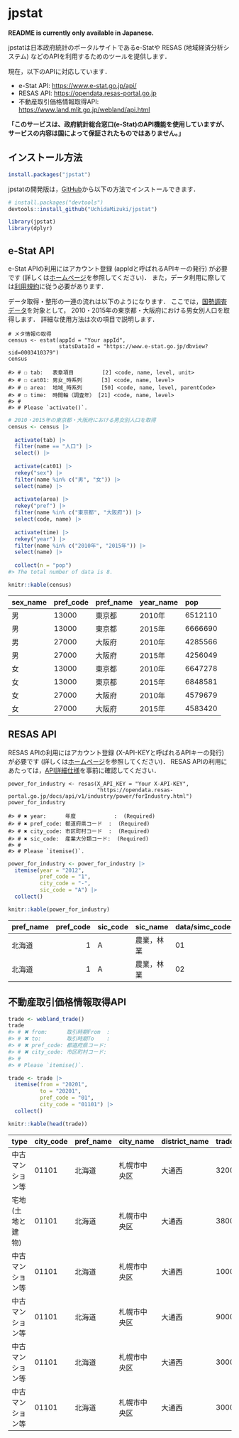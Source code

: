 
<!-- README.md is generated from README.Rmd. Please edit that file -->

# jpstat

<!-- badges: start -->
<!-- badges: end -->

**README is currently only available in Japanese.**

jpstatは日本政府統計のポータルサイトであるe-Statや RESAS
(地域経済分析システム) などのAPIを利用するためのツールを提供します．

現在，以下のAPIに対応しています．

- e-Stat API: <https://www.e-stat.go.jp/api/>
- RESAS API: <https://opendata.resas-portal.go.jp>
- 不動産取引価格情報取得API:
  <https://www.land.mlit.go.jp/webland/api.html>

**「このサービスは、政府統計総合窓口(e-Stat)のAPI機能を使用していますが、サービスの内容は国によって保証されたものではありません。」**

## インストール方法

``` r
install.packages("jpstat")
```

jpstatの開発版は，[GitHub](https://github.com/)から以下の方法でインストールできます．

``` r
# install.packages("devtools")
devtools::install_github("UchidaMizuki/jpstat")
```

``` r
library(jpstat)
library(dplyr)
```

## e-Stat API

e-Stat APIの利用にはアカウント登録 (appIdと呼ばれるAPIキーの発行)
が必要です
(詳しくは[ホームページ](https://www.e-stat.go.jp/api/)を参照してください)．
また，データ利用に際しては[利用規約](https://www.e-stat.go.jp/terms-of-use)に従う必要があります．

データ取得・整形の一連の流れは以下のようになります．
ここでは，[国勢調査データ](https://www.e-stat.go.jp/dbview?sid=0003413949)を対象として，
2010・2015年の東京都・大阪府における男女別人口を取得します．
詳細な使用方法は次の項目で説明します．

    # メタ情報の取得
    census <- estat(appId = "Your appId", 
                    statsDataId = "https://www.e-stat.go.jp/dbview?sid=0003410379")
    census

    #> # ☐ tab:   表章項目         [2] <code, name, level, unit>
    #> # ☐ cat01: 男女_時系列      [3] <code, name, level>
    #> # ☐ area:  地域_時系列      [50] <code, name, level, parentCode>
    #> # ☐ time:  時間軸（調査年） [21] <code, name, level>
    #> # 
    #> # Please `activate()`.

``` r
# 2010・2015年の東京都・大阪府における男女別人口を取得
census <- census |> 
  
  activate(tab) |> 
  filter(name == "人口") |> 
  select() |> 
  
  activate(cat01) |> 
  rekey("sex") |> 
  filter(name %in% c("男", "女")) |> 
  select(name) |> 
  
  activate(area) |> 
  rekey("pref") |> 
  filter(name %in% c("東京都", "大阪府")) |> 
  select(code, name) |> 
  
  activate(time) |> 
  rekey("year") |> 
  filter(name %in% c("2010年", "2015年")) |> 
  select(name) |> 
  
  collect(n = "pop")
#> The total number of data is 8.

knitr::kable(census)
```

| sex_name | pref_code | pref_name | year_name | pop     |
|:---------|:----------|:----------|:----------|:--------|
| 男       | 13000     | 東京都    | 2010年    | 6512110 |
| 男       | 13000     | 東京都    | 2015年    | 6666690 |
| 男       | 27000     | 大阪府    | 2010年    | 4285566 |
| 男       | 27000     | 大阪府    | 2015年    | 4256049 |
| 女       | 13000     | 東京都    | 2010年    | 6647278 |
| 女       | 13000     | 東京都    | 2015年    | 6848581 |
| 女       | 27000     | 大阪府    | 2010年    | 4579679 |
| 女       | 27000     | 大阪府    | 2015年    | 4583420 |

## RESAS API

RESAS APIの利用にはアカウント登録 (X-API-KEYと呼ばれるAPIキーの発行)
が必要です
(詳しくは[ホームページ](https://opendata.resas-portal.go.jp)を参照してください)．
RESAS
APIの利用にあたっては，[API詳細仕様](https://opendata.resas-portal.go.jp/docs/api/v1/detail/index.html)を事前に確認してください．

    power_for_industry <- resas(X_API_KEY = "Your X-API-KEY", 
                                "https://opendata.resas-portal.go.jp/docs/api/v1/industry/power/forIndustry.html")
    power_for_industry

    #> # ✖ year:      年度            :  (Required)
    #> # ✖ pref_code: 都道府県コード  :  (Required)
    #> # ✖ city_code: 市区町村コード  :  (Required)
    #> # ✖ sic_code:  産業大分類コード:  (Required)
    #> # 
    #> # Please `itemise()`.

``` r
power_for_industry <- power_for_industry |>
  itemise(year = "2012",
          pref_code = "1",
          city_code = "-",
          sic_code = "A") |>
  collect()

knitr::kable(power_for_industry)
```

| pref_name | pref_code | sic_code | sic_name   | data/simc_code | data/simc_name | data/value | data/employee | data/labor |
|:----------|----------:|:---------|:-----------|:---------------|:---------------|-----------:|--------------:|-----------:|
| 北海道    |         1 | A        | 農業，林業 | 01             | 農業           |     4.4697 |        3.2743 |     0.9858 |
| 北海道    |         1 | A        | 農業，林業 | 02             | 林業           |     6.1208 |        3.0613 |     1.4438 |

## 不動産取引価格情報取得API

``` r
trade <- webland_trade()
trade
#> # ✖ from:      取引時期From  : 
#> # ✖ to:        取引時期To    : 
#> # ✖ pref_code: 都道府県コード: 
#> # ✖ city_code: 市区町村コード: 
#> # 
#> # Please `itemise()`.
```

``` r
trade <- trade |> 
  itemise(from = "20201",
          to = "20201",
          pref_code = "01",
          city_code = "01101") |> 
  collect()

knitr::kable(head(trade))
```

| type             | city_code | pref_name | city_name    | district_name | trade_price | floor_plan | area | building_year | structure | purpose | city_planning | coverage_ratio | floor_area_ratio | period           | renovation | region | land_shape | frontage | total_floor_area | use    | direction | classification | breadth | price_per_unit | unit_price | remarks |
|:-----------------|:----------|:----------|:-------------|:--------------|:------------|:-----------|:-----|:--------------|:----------|:--------|:--------------|:---------------|:-----------------|:-----------------|:-----------|:-------|:-----------|:---------|:-----------------|:-------|:----------|:---------------|:--------|:---------------|:-----------|:--------|
| 中古マンション等 | 01101     | 北海道    | 札幌市中央区 | 大通西        | 32000000    | ２ＬＤＫ   | 55   | 平成28年      | ＲＣ      | 住宅    | 商業地域      | 80             | 600              | 2020年第１四半期 | 未改装     | NA     | NA         | NA       | NA               | NA     | NA        | NA             | NA      | NA             | NA         | NA      |
| 宅地(土地と建物) | 01101     | 北海道    | 札幌市中央区 | 大通西        | 380000000   | NA         | 360  | 昭和36年      | 木造      | 住宅    | 商業地域      | 80             | 400              | 2020年第１四半期 | NA         | 商業地 | 長方形     | 15.0     | 160              | その他 | 北        | 市道           | 27.0    | NA             | NA         | NA      |
| 中古マンション等 | 01101     | 北海道    | 札幌市中央区 | 大通西        | 10000000    | １ＬＤＫ   | 40   | 昭和52年      | ＳＲＣ    | 住宅    | 商業地域      | 80             | 400              | 2020年第１四半期 | 改装済     | NA     | NA         | NA       | NA               | NA     | NA        | NA             | NA      | NA             | NA         | NA      |
| 中古マンション等 | 01101     | 北海道    | 札幌市中央区 | 大通西        | 9000000     | １ＬＤＫ   | 45   | 平成3年       | ＳＲＣ    | 住宅    | 商業地域      | 80             | 400              | 2020年第１四半期 | 改装済     | NA     | NA         | NA       | NA               | NA     | NA        | NA             | NA      | NA             | NA         | NA      |
| 中古マンション等 | 01101     | 北海道    | 札幌市中央区 | 大通西        | 3000000     | １Ｒ       | 20   | 昭和52年      | ＳＲＣ    | その他  | 商業地域      | 80             | 400              | 2020年第１四半期 | NA         | NA     | NA         | NA       | NA               | NA     | NA        | NA             | NA      | NA             | NA         | NA      |
| 中古マンション等 | 01101     | 北海道    | 札幌市中央区 | 大通西        | 3000000     | １Ｋ       | 15   | 昭和60年      | ＳＲＣ    | 住宅    | 商業地域      | 80             | 400              | 2020年第１四半期 | 未改装     | NA     | NA         | NA       | NA               | NA     | NA        | NA             | NA      | NA             | NA         | NA      |
